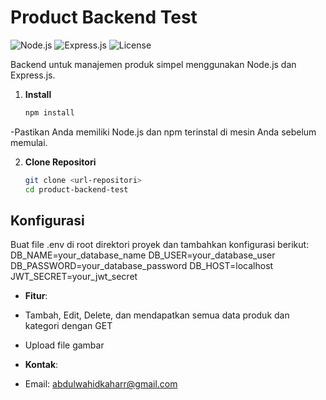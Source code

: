 # Product Backend Test

![Node.js](https://img.shields.io/badge/Node.js-v14.17.0-green)
![Express.js](https://img.shields.io/badge/Express.js-v4.19.2-blue)
![License](https://img.shields.io/badge/License-ISC-yellow)

Backend untuk manajemen produk simpel menggunakan Node.js dan Express.js.

1. **Install**
   ```bash
   npm install

-Pastikan Anda memiliki Node.js dan npm terinstal di mesin Anda sebelum memulai.

2. **Clone Repositori**
   ```bash
   git clone <url-repositori>
   cd product-backend-test

## Konfigurasi
Buat file .env di root direktori proyek dan tambahkan konfigurasi berikut:
DB_NAME=your_database_name
DB_USER=your_database_user
DB_PASSWORD=your_database_password
DB_HOST=localhost
JWT_SECRET=your_jwt_secret

- **Fitur**:
- Tambah, Edit, Delete, dan mendapatkan semua data produk dan kategori dengan GET
- Upload file gambar

- **Kontak**:
- Email: abdulwahidkaharr@gmail.com
